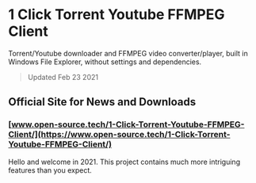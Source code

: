 # 1 Click Torrent Youtube FFMPEG Client

Torrent/Youtube downloader and FFMPEG video converter/player, built in Windows File Explorer, without settings and dependencies.

> Updated Feb 23 2021

## Official Site for News and Downloads

### [www.open-source.tech/1-Click-Torrent-Youtube-FFMPEG-Client/](https://www.open-source.tech/1-Click-Torrent-Youtube-FFMPEG-Client/)

Hello and welcome in 2021. This project contains much more intriguing features than you expect.
